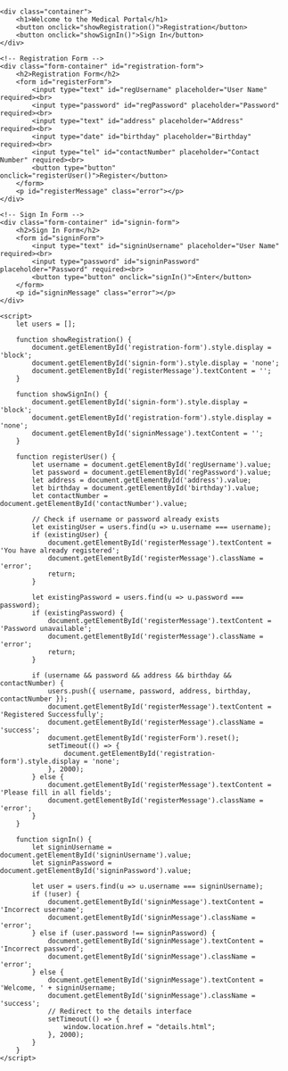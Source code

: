 <!DOCTYPE html>
<html lang="en">
<head>
    <meta charset="UTF-8">
    <meta name="viewport" content="width=device-width, initial-scale=1.0">
    <title>Medical Registration & Sign In</title>
    <style>
        body {
            font-family: Arial, sans-serif;
            background: url('https://assets.onecompiler.app/4362rf85w/4362r33bk/medpic2.avif') no-repeat center center fixed;
            background-size: cover;
            margin: 0;
            padding: 0;
            height: 100vh;
        }
        .container {
            text-align: center;
            margin-top: 100px;
        }
        .form-container {
            display: none;
            margin-top: 30px;
            background-color: rgba(255, 255, 255, 0.8);
            padding: 20px;
            border-radius: 10px;
        }
        .error {
            color: red;
        }
        .success {
            color: green;
        }
        input {
            padding: 10px;
            margin: 10px;
            border-radius: 5px;
            width: 200px;
        }
        button {
            padding: 10px 20px;
            background-color: #4CAF50;
            color: white;
            border: none;
            border-radius: 5px;
            cursor: pointer;
        }
        button:hover {
            background-color: #45a049;
        }
    </style>
</head>
<body>

    <div class="container">
        <h1>Welcome to the Medical Portal</h1>
        <button onclick="showRegistration()">Registration</button>
        <button onclick="showSignIn()">Sign In</button>
    </div>

    <!-- Registration Form -->
    <div class="form-container" id="registration-form">
        <h2>Registration Form</h2>
        <form id="registerForm">
            <input type="text" id="regUsername" placeholder="User Name" required><br>
            <input type="password" id="regPassword" placeholder="Password" required><br>
            <input type="text" id="address" placeholder="Address" required><br>
            <input type="date" id="birthday" placeholder="Birthday" required><br>
            <input type="tel" id="contactNumber" placeholder="Contact Number" required><br>
            <button type="button" onclick="registerUser()">Register</button>
        </form>
        <p id="registerMessage" class="error"></p>
    </div>

    <!-- Sign In Form -->
    <div class="form-container" id="signin-form">
        <h2>Sign In Form</h2>
        <form id="signinForm">
            <input type="text" id="signinUsername" placeholder="User Name" required><br>
            <input type="password" id="signinPassword" placeholder="Password" required><br>
            <button type="button" onclick="signIn()">Enter</button>
        </form>
        <p id="signinMessage" class="error"></p>
    </div>

    <script>
        let users = [];

        function showRegistration() {
            document.getElementById('registration-form').style.display = 'block';
            document.getElementById('signin-form').style.display = 'none';
            document.getElementById('registerMessage').textContent = '';
        }

        function showSignIn() {
            document.getElementById('signin-form').style.display = 'block';
            document.getElementById('registration-form').style.display = 'none';
            document.getElementById('signinMessage').textContent = '';
        }

        function registerUser() {
            let username = document.getElementById('regUsername').value;
            let password = document.getElementById('regPassword').value;
            let address = document.getElementById('address').value;
            let birthday = document.getElementById('birthday').value;
            let contactNumber = document.getElementById('contactNumber').value;

            // Check if username or password already exists
            let existingUser = users.find(u => u.username === username);
            if (existingUser) {
                document.getElementById('registerMessage').textContent = 'You have already registered';
                document.getElementById('registerMessage').className = 'error';
                return;
            }

            let existingPassword = users.find(u => u.password === password);
            if (existingPassword) {
                document.getElementById('registerMessage').textContent = 'Password unavailable';
                document.getElementById('registerMessage').className = 'error';
                return;
            }

            if (username && password && address && birthday && contactNumber) {
                users.push({ username, password, address, birthday, contactNumber });
                document.getElementById('registerMessage').textContent = 'Registered Successfully';
                document.getElementById('registerMessage').className = 'success';
                document.getElementById('registerForm').reset();
                setTimeout(() => {
                    document.getElementById('registration-form').style.display = 'none';
                }, 2000);
            } else {
                document.getElementById('registerMessage').textContent = 'Please fill in all fields';
                document.getElementById('registerMessage').className = 'error';
            }
        }

        function signIn() {
            let signinUsername = document.getElementById('signinUsername').value;
            let signinPassword = document.getElementById('signinPassword').value;

            let user = users.find(u => u.username === signinUsername);
            if (!user) {
                document.getElementById('signinMessage').textContent = 'Incorrect username';
                document.getElementById('signinMessage').className = 'error';
            } else if (user.password !== signinPassword) {
                document.getElementById('signinMessage').textContent = 'Incorrect password';
                document.getElementById('signinMessage').className = 'error';
            } else {
                document.getElementById('signinMessage').textContent = 'Welcome, ' + signinUsername;
                document.getElementById('signinMessage').className = 'success';
                // Redirect to the details interface
                setTimeout(() => {
                    window.location.href = "details.html";
                }, 2000);
            }
        }
    </script>

</body>
</html>

